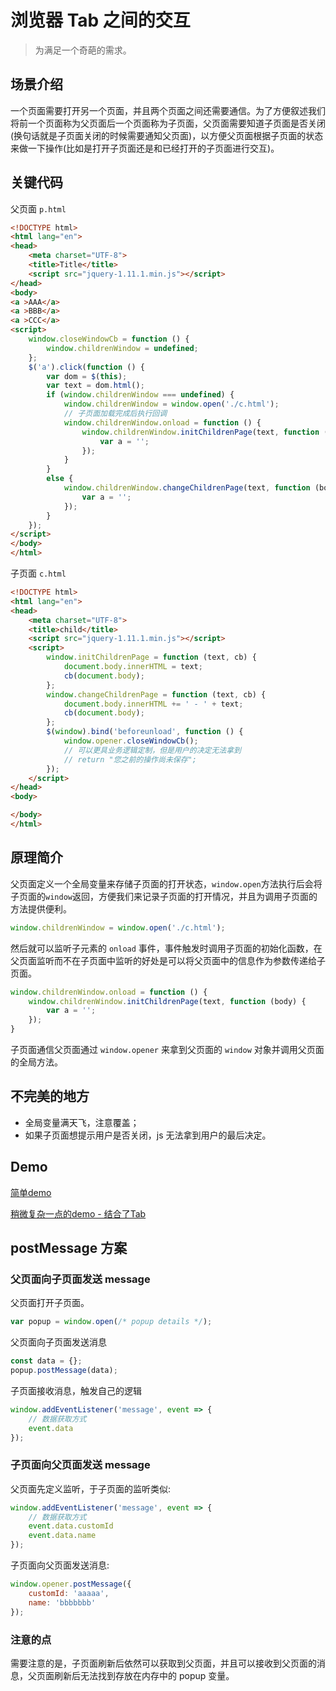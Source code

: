# 浏览器 Tab 之间的交互

> 为满足一个奇葩的需求。

## 场景介绍

一个页面需要打开另一个页面，并且两个页面之间还需要通信。为了方便叙述我们将前一个页面称为父页面后一个页面称为子页面，父页面需要知道子页面是否关闭(换句话就是子页面关闭的时候需要通知父页面)，以方便父页面根据子页面的状态来做一下操作(比如是打开子页面还是和已经打开的子页面进行交互)。

## 关键代码

父页面 `p.html`

```html
<!DOCTYPE html>
<html lang="en">
<head>
    <meta charset="UTF-8">
    <title>Title</title>
    <script src="jquery-1.11.1.min.js"></script>
</head>
<body>
<a >AAA</a>
<a >BBB</a>
<a >CCC</a>
<script>
    window.closeWindowCb = function () {
        window.childrenWindow = undefined;
    };
    $('a').click(function () {
        var dom = $(this);
        var text = dom.html();
        if (window.childrenWindow === undefined) {
            window.childrenWindow = window.open('./c.html');
            // 子页面加载完成后执行回调
            window.childrenWindow.onload = function () {
                window.childrenWindow.initChildrenPage(text, function (body) {
                    var a = '';
                });
            }
        }
        else {
            window.childrenWindow.changeChildrenPage(text, function (body) {
                var a = '';
            });
        }
    });
</script>
</body>
</html>
```

子页面 `c.html`

```html
<!DOCTYPE html>
<html lang="en">
<head>
    <meta charset="UTF-8">
    <title>child</title>
    <script src="jquery-1.11.1.min.js"></script>
    <script>
        window.initChildrenPage = function (text, cb) {
            document.body.innerHTML = text;
            cb(document.body);
        };
        window.changeChildrenPage = function (text, cb) {
            document.body.innerHTML += ' - ' + text;
            cb(document.body);
        };
        $(window).bind('beforeunload', function () {
            window.opener.closeWindowCb();
            // 可以更具业务逻辑定制，但是用户的决定无法拿到
            // return "您之前的操作尚未保存";
        });
    </script>
</head>
<body>

</body>
</html>
```

## 原理简介
    
父页面定义一个全局变量来存储子页面的打开状态，`window.open`方法执行后会将子页面的`window`返回，方便我们来记录子页面的打开情况，并且为调用子页面的方法提供便利。

```js
window.childrenWindow = window.open('./c.html');
```

然后就可以监听子元素的 `onload` 事件，事件触发时调用子页面的初始化函数，在父页面监听而不在子页面中监听的好处是可以将父页面中的信息作为参数传递给子页面。

```js
window.childrenWindow.onload = function () {
    window.childrenWindow.initChildrenPage(text, function (body) {
        var a = '';
    });
}
```

子页面通信父页面通过 `window.opener` 来拿到父页面的 `window` 对象并调用父页面的全局方法。

## 不完美的地方
    
- 全局变量满天飞，注意覆盖；
- 如果子页面想提示用户是否关闭，js 无法拿到用户的最后决定。

## Demo

[简单demo](/articles/browser-tab/demo/p.html)

[稍微复杂一点的demo - 结合了Tab](/articles/browser-tab/demo/tab-p.html)

## postMessage 方案

### 父页面向子页面发送 message

父页面打开子页面。
```js
var popup = window.open(/* popup details */);
```

父页面向子页面发送消息
```js
const data = {};
popup.postMessage(data);
```

子页面接收消息，触发自己的逻辑
```js
window.addEventListener('message', event => {
    // 数据获取方式
    event.data
});
```

### 子页面向父页面发送 message

父页面先定义监听，于子页面的监听类似:
```js
window.addEventListener('message', event => {
    // 数据获取方式
    event.data.customId
    event.data.name
});
```

子页面向父页面发送消息:
```js
window.opener.postMessage({
    customId: 'aaaaa',
    name: 'bbbbbbb'
});
```

### 注意的点

需要注意的是，子页面刷新后依然可以获取到父页面，并且可以接收到父页面的消息，父页面刷新后无法找到存放在内存中的 popup 变量。
